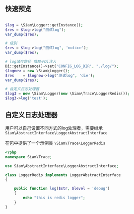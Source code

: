 ## 快速预览
```php

$log = \Siam\Logger::getInstance();
$res = $log->log("测试log");
var_dump($res);

# 级别
$res = $log->log("测试log", 'notice');
var_dump($res);
```

```php
# log储存路径 依赖于Di注入
Di::getInstance()->set('CONFIG_LOG_DIR', "./log/");
$lognew = new \Siam\Logger();
$res    = $lognew->log("测试log", 'die');
var_dump($res);

# 自定义日志处理器
$log3 = new \Siam\Logger(new \Siam\Trace\LoggerRedis());
$log3->log('test');
```

## 自定义日志处理器

用户可以自己设置不同方式的log处理者，需要继承`Siam\AbstractInterface\LoggerAbstractInterface`

在包中提供了一个示例类 `\Siam\Trace\LoggerRedis`

```php
<?php
namespace Siam\Trace;

use Siam\AbstractInterface\LoggerAbstractInterface;

class LoggerRedis implements LoggerAbstractInterface
{

    public function log($str, $level = 'debug')
    {
        echo "this is redis logger";
    }
}
```